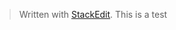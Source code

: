 


> Written with [StackEdit](https://stackedit.io/).
> This is a test
<!--stackedit_data:
eyJoaXN0b3J5IjpbLTYwNzkxNzMwMV19
-->
